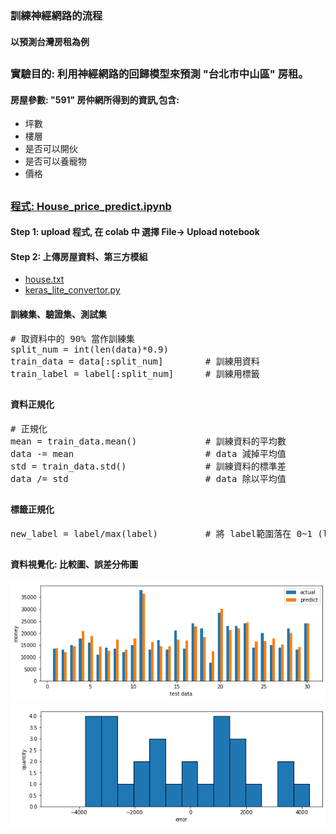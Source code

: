 ### 訓練神經網路的流程
#### 以預測台灣房租為例
##
### 實驗目的: 利用神經網路的回歸模型來預測 "台北市中山區" 房租。
#### 房屋參數: "591" 房仲網所得到的資訊,包含:
* 坪數
* 樓層
* 是否可以開伙
* 是否可以養寵物
* 價格
##
### [程式: House_price_predict.ipynb](https://github.com/jumbokh/esp32-class/blob/master/Lab-Regression/House_price_predict.ipynb)
#### Step 1: upload 程式, 在 colab 中 選擇 File-> Upload notebook
#### Step 2: 上傳房屋資料、第三方模組
* [house.txt](https://github.com/jumbokh/esp32-class/blob/master/Lab-Regression/house.txt)
* [keras_lite_convertor.py](https://github.com/jumbokh/esp32-class/blob/master/Lab-Regression/keras_lite_convertor.py)
#### 訓練集、驗證集、測試集
<pre>
# 取資料中的 90% 當作訓練集
split_num = int(len(data)*0.9) 
train_data = data[:split_num]        # 訓練用資料
train_label = label[:split_num]      # 訓練用標籤 
</pre>
##
#### 資料正規化
<pre>
# 正規化
mean = train_data.mean()             # 訓練資料的平均數
data -= mean                         # data 減掉平均值
std = train_data.std()               # 訓練資料的標準差
data /= std                          # data 除以平均值
</pre>
##
#### 標籤正規化
<pre>
new_label = label/max(label)         # 將 label範圍落在 0~1 (label正規化)
</pre>
##
#### 資料視覺化: 比較圖、誤差分佈圖
![比較圖](https://github.com/jumbokh/esp32-class/blob/master/Lab-Regression/diff-a.png)
![誤差圖](https://github.com/jumbokh/esp32-class/blob/master/Lab-Regression/error-a.png)
